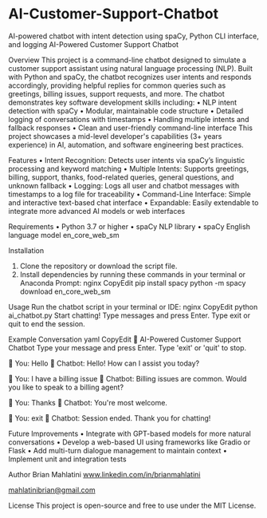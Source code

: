 # AI-Customer-Support-Chatbot
AI-powered chatbot with intent detection using spaCy, Python CLI interface, and logging
AI-Powered Customer Support Chatbot

Overview
This project is a command-line chatbot designed to simulate a customer support assistant using natural language processing (NLP). Built with Python and spaCy, the chatbot recognizes user intents and responds accordingly, providing helpful replies for common queries such as greetings, billing issues, support requests, and more.
The chatbot demonstrates key software development skills including:
•	NLP intent detection with spaCy
•	Modular, maintainable code structure
•	Detailed logging of conversations with timestamps
•	Handling multiple intents and fallback responses
•	Clean and user-friendly command-line interface
This project showcases a mid-level developer's capabilities (3+ years experience) in AI, automation, and software engineering best practices.

Features
•	Intent Recognition: Detects user intents via spaCy’s linguistic processing and keyword matching
•	Multiple Intents: Supports greetings, billing, support, thanks, food-related queries, general questions, and unknown fallback
•	Logging: Logs all user and chatbot messages with timestamps to a log file for traceability
•	Command-Line Interface: Simple and interactive text-based chat interface
•	Expandable: Easily extendable to integrate more advanced AI models or web interfaces

Requirements
•	Python 3.7 or higher
•	spaCy NLP library
•	spaCy English language model en_core_web_sm

Installation
1.	Clone the repository or download the script file.
2.	Install dependencies by running these commands in your terminal or Anaconda Prompt:
nginx
CopyEdit
pip install spacy
python -m spacy download en_core_web_sm

Usage
Run the chatbot script in your terminal or IDE:
nginx
CopyEdit
python ai_chatbot.py
Start chatting! Type messages and press Enter.
Type exit or quit to end the session.

Example Conversation
yaml
CopyEdit
🤖 AI-Powered Customer Support Chatbot
Type your message and press Enter. Type 'exit' or 'quit' to stop.

🧑 You: Hello
🤖 Chatbot: Hello! How can I assist you today?

🧑 You: I have a billing issue
🤖 Chatbot: Billing issues are common. Would you like to speak to a billing agent?

🧑 You: Thanks
🤖 Chatbot: You're most welcome.

🧑 You: exit
🤖 Chatbot: Session ended. Thank you for chatting!

Future Improvements
•	Integrate with GPT-based models for more natural conversations
•	Develop a web-based UI using frameworks like Gradio or Flask
•	Add multi-turn dialogue management to maintain context
•	Implement unit and integration tests

Author
Brian Mahlatini
www.linkedin.com/in/brianmahlatini

mahlatinibrian@gmail.com


License
This project is open-source and free to use under the MIT License.

